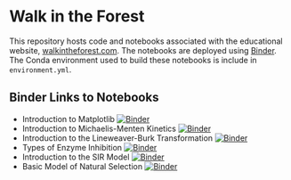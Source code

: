 # Walk in the Forest

This repository hosts code and notebooks associated with the educational website, [walkintheforest.com](https://walkintheforest.com). The notebooks are deployed using [Binder](https://www.mybinder.org). The Conda environment used to build these notebooks is include in `environment.yml`.

## Binder Links to Notebooks

- Introduction to Matplotlib [![Binder](https://mybinder.org/badge_logo.svg)](https://mybinder.org/v2/gh/anthony-agbay/walk-in-the-forest-environment/main?urlpath=git-pull%3Frepo%3Dhttps%253A%252F%252Fgithub.com%252Fanthony-agbay%252Fwalk-in-the-forest-code%26urlpath%3Dtree%252Fwalk-in-the-forest-code%252Fnotebooks%252Fintroduction-to-matplotlib%252Fintroduction-to-matplotlib.ipynb%26branch%3Dmain)
- Introduction to Michaelis-Menten Kinetics [![Binder](https://mybinder.org/badge_logo.svg)](https://mybinder.org/v2/gh/anthony-agbay/walk-in-the-forest-environment/main?urlpath=git-pull%3Frepo%3Dhttps%253A%252F%252Fgithub.com%252Fanthony-agbay%252Fwalk-in-the-forest-code%26urlpath%3Dtree%252Fwalk-in-the-forest-code%252Fnotebooks%252Fintroduction-michaelis-menten%252Fintroduction-michaelis-menten.ipynb%26branch%3Dmain)
- Introduction to the Lineweaver-Burk Transformation [![Binder](https://mybinder.org/badge_logo.svg)](https://mybinder.org/v2/gh/anthony-agbay/walk-in-the-forest-environment/main?urlpath=git-pull%3Frepo%3Dhttps%253A%252F%252Fgithub.com%252Fanthony-agbay%252Fwalk-in-the-forest-code%26urlpath%3Dtree%252Fwalk-in-the-forest-code%252Fnotebooks%252Fintroduction-lineweaver-burk%252Fintroduction-lineweaver-burk.ipynb%26branch%3Dmain)
- Types of Enzyme Inhibition [![Binder](https://mybinder.org/badge_logo.svg)](https://mybinder.org/v2/gh/anthony-agbay/walk-in-the-forest-environment/main?urlpath=git-pull%3Frepo%3Dhttps%253A%252F%252Fgithub.com%252Fanthony-agbay%252Fwalk-in-the-forest-code%26urlpath%3Dtree%252Fwalk-in-the-forest-code%252Fnotebooks%252Ftypes-of-enzyme-inhibition%252Ftypes-of-enzyme-inhibition.ipynb%26branch%3Dmain)
- Introduction to the SIR Model [![Binder](https://mybinder.org/badge_logo.svg)](https://mybinder.org/v2/gh/anthony-agbay/walk-in-the-forest-environment/main?urlpath=git-pull%3Frepo%3Dhttps%253A%252F%252Fgithub.com%252Fanthony-agbay%252Fwalk-in-the-forest-code%26urlpath%3Dtree%252Fwalk-in-the-forest-code%252Fnotebooks%252Fintroduction-sir%252Fintroduction-sir.ipynb%26branch%3Dmain)
- Basic Model of Natural Selection [![Binder](https://mybinder.org/badge_logo.svg)](https://mybinder.org/v2/gh/anthony-agbay/walk-in-the-forest-environment/main?urlpath=git-pull%3Frepo%3Dhttps%253A%252F%252Fgithub.com%252Fanthony-agbay%252Fwalk-in-the-forest-code%26urlpath%3Dtree%252Fwalk-in-the-forest-code%252Fnotebooks%252Fbasic-model-natural-selection%252Fbasic-model-natural-selection.ipynb%26branch%3Dmain)